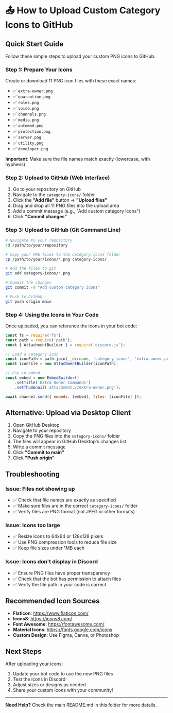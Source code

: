 # 📤 How to Upload Custom Category Icons to GitHub

## Quick Start Guide

Follow these simple steps to upload your custom PNG icons to GitHub:

### Step 1: Prepare Your Icons

Create or download 11 PNG icon files with these exact names:

- ✅ `extra-owner.png`
- ✅ `quarantine.png`
- ✅ `roles.png`
- ✅ `voice.png`
- ✅ `channels.png`
- ✅ `media.png`
- ✅ `automod.png`
- ✅ `protection.png`
- ✅ `server.png`
- ✅ `utility.png`
- ✅ `developer.png`

**Important**: Make sure the file names match exactly (lowercase, with hyphens)

### Step 2: Upload to GitHub (Web Interface)

1. Go to your repository on GitHub
2. Navigate to the `category-icons/` folder
3. Click the **"Add file"** button → **"Upload files"**
4. Drag and drop all 11 PNG files into the upload area
5. Add a commit message (e.g., "Add custom category icons")
6. Click **"Commit changes"**

### Step 3: Upload to GitHub (Git Command Line)

```bash
# Navigate to your repository
cd /path/to/your/repository

# Copy your PNG files to the category-icons folder
cp /path/to/your/icons/*.png category-icons/

# Add the files to git
git add category-icons/*.png

# Commit the changes
git commit -m "Add custom category icons"

# Push to GitHub
git push origin main
```

### Step 4: Using the Icons in Your Code

Once uploaded, you can reference the icons in your bot code:

```javascript
const fs = require('fs');
const path = require('path');
const { AttachmentBuilder } = require('discord.js');

// Load a category icon
const iconPath = path.join(__dirname, 'category-icons', 'extra-owner.png');
const iconFile = new AttachmentBuilder(iconPath);

// Use in embed
const embed = new EmbedBuilder()
    .setTitle('Extra Owner Commands')
    .setThumbnail('attachment://extra-owner.png');

await channel.send({ embeds: [embed], files: [iconFile] });
```

## Alternative: Upload via Desktop Client

1. Open GitHub Desktop
2. Navigate to your repository
3. Copy the PNG files into the `category-icons/` folder
4. The files will appear in GitHub Desktop's changes list
5. Write a commit message
6. Click **"Commit to main"**
7. Click **"Push origin"**

## Troubleshooting

### Issue: Files not showing up
- ✅ Check that file names are exactly as specified
- ✅ Make sure files are in the correct `category-icons/` folder
- ✅ Verify files are PNG format (not JPEG or other formats)

### Issue: Icons too large
- ✅ Resize icons to 64x64 or 128x128 pixels
- ✅ Use PNG compression tools to reduce file size
- ✅ Keep file sizes under 1MB each

### Issue: Icons don't display in Discord
- ✅ Ensure PNG files have proper transparency
- ✅ Check that the bot has permission to attach files
- ✅ Verify the file path in your code is correct

## Recommended Icon Sources

- **Flaticon**: https://www.flaticon.com/
- **Icons8**: https://icons8.com/
- **Font Awesome**: https://fontawesome.com/
- **Material Icons**: https://fonts.google.com/icons
- **Custom Design**: Use Figma, Canva, or Photoshop

## Next Steps

After uploading your icons:
1. Update your bot code to use the new PNG files
2. Test the icons in Discord
3. Adjust sizes or designs as needed
4. Share your custom icons with your community!

---

**Need Help?** Check the main README.md in this folder for more details.
